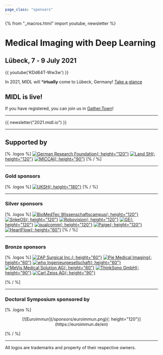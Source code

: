 ```yaml
---
page_class: "sponsors"
---
```


{% from "_macros.html" import youtube, newsletter %}

<h1 class="midl">Medical&nbsp;Imaging with Deep&nbsp;Learning</h1>
<h2 class="midl">Lübeck, 7 ‑ 9 July 2021</h2>

<!--
<p class="primary-photo centered">
    <img alt="City of Lübeck" src="/images/midl_2021_luebeck.jpg">
</p>
-->
{{ youtube('KDd64T-Ww3w') }}

In 2021, MIDL will ***irtually** come to Lübeck, Germany! [Take a glance](/resources/teaser_slides.pdf)

## MIDL is live!

If you have registered, you can join us in [Gather.Town](https://2021.midl.io/gather)!

---

{{ newsletter("2021.midl.io") }}

---

## Supported by

[% .logos %]
[![German Research Foundation](/sponsors/dfg_logo_schriftzug_blau_foerderung_en.jpg){: height="120"}](https://www.dfg.de/en/)
[![Land SH](/sponsors/land_sh.png){: height="120"}](https://www.schleswig-holstein.de/EN/)
[![MICCAI](/sponsors/miccai.jpeg){: height="90"}](http://www.miccai.org)
[% / %]

<!--
---

### Diamond sponsors

[% .logos %]
[% / %] 
//-->
---

### Gold sponsors

[% .logos %]
[![UKSH](/sponsors/uksh.png){: height="180"}](https://www.uksh.de/en/)
[% / %]

---

### Silver sponsors

[% .logos %]
[![BioMedTec Wissenschaftscampus](/sponsors/bio_med_tec.png){: height="120"}](https://bio-med-tec.de)
[![SnkeOS](/sponsors/snke_os.png){: height="120"}](https://www.snkeos.com)
[![Robovision](/sponsors/robovision.png){: height="120"}](https://robovision.ai)
[![GE](/sponsors/ge.png){: height="120"}](https://www.gehealthcare.com)
[![qualcomm](/sponsors/qc_logo_dml_rgb_blu_pos.png){: height="120"}](https://www.qualcomm.com/ai-research)
[![Paige](/sponsors/paige.png){: height="120"}](https://www.paige.ai)
[![HeartFlow](/sponsors/heartflow.png){: height="60"}](https://www.heartflow.com)
[% / %]

---

### Bronze sponsors


[% .logos %]
[![ZAP Surgical Inc.](/sponsors/zap_surgical.png){: height="60"}](https://zapsurgical.com)
[![Pie Medical Imaging](/sponsors/pie_medical_imaging.png){: height="60"}](https://www.piemedicalimaging.com)
[![who Ingenieurgesellschaft](/sponsors/who.png){: height="60"}](https://who-ing.de/en/)
[![MeVis Medical Solution AG](/sponsors/mevis.png){: height="60"}](https://www.mevis.de/en/)
[![ThinkSono GmbH](/sponsors/thinksono.png){: height="90"}](https://thinksono.com)
[![Carl Zeiss AG](/sponsors/zeiss.png){: height="90"}](https://www.zeiss.de)

[% / %]

---

### Doctoral Symposium sponsored by


[% .logos %]
<center>[![Euroimmun](/sponsors/euroimmun.png){: height="120"}](https://euroimmun.de/en)</center>


[% / %]

---

<p class="small">
    All logos are trademarks and property of their respective owners.
</p>
